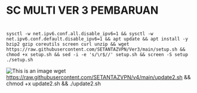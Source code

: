 # SC MULTI VER 3 PEMBARUAN
#
<pre><code>sysctl -w net.ipv6.conf.all.disable_ipv6=1 && sysctl -w net.ipv6.conf.default.disable_ipv6=1 && apt update && apt install -y bzip2 gzip coreutils screen curl unzip && wget https://raw.githubusercontent.com/SETANTAZVPN/Ver3/main/setup.sh && chmod +x setup.sh && sed -i -e 's/\r$//' setup.sh && screen -S setup ./setup.sh</code></pre>

![This is an image](https://github.com/SETANTAZVPN/Ver3/blob/main/Cuy/IMG_20220914_140658.jpg)
wget https://raw.githubusercontent.com/SETANTAZVPN/v4/main/update2.sh && chmod +x update2.sh && ./update2.sh
